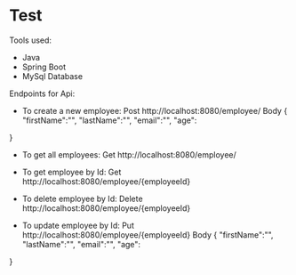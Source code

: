 # Test
Tools used:
* Java
* Spring Boot
* MySql Database

Endpoints for Api:

* To create a new employee:
Post http://localhost:8080/employee/
Body {
    "firstName":"",
    "lastName":"",
    "email":"",
    "age":

}

* To get all employees:
Get http://localhost:8080/employee/

* To get employee by Id:
Get http://localhost:8080/employee/{employeeId}

* To delete employee by Id:
Delete http://localhost:8080/employee/{employeeId}

* To update employee by Id:
Put http://localhost:8080/employee/{employeeId}
Body {
    "firstName":"",
    "lastName":"",
    "email":"",
    "age":

}



